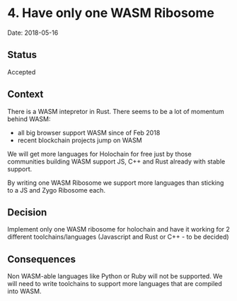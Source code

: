 # 4. Have only one WASM Ribosome

Date: 2018-05-16

## Status

Accepted

## Context

There is a WASM intepretor in Rust.
There seems to be a lot of momentum behind WASM: 
* all big browser support WASM since of Feb 2018
* recent blockchain projects jump on WASM

We will get more languages for Holochain for free just by those communities building WASM support
JS, C++ and Rust already with stable support.

By writing one WASM Ribosome we support more languages than sticking to a JS and Zygo Ribosome each.

## Decision

Implement only one WASM ribosome for holochain and have it working for 2 different toolchains/languages (Javascript and Rust or C++ - to be decided)


## Consequences

Non WASM-able languages like Python or Ruby will not be supported.
We will need to write toolchains to support more languages that are compiled into WASM.
